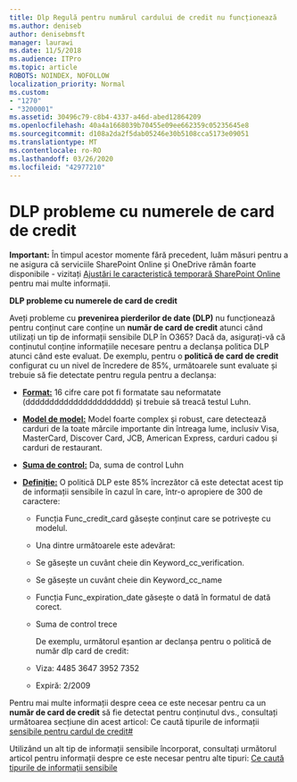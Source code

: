 ```yaml
---
title: Dlp Regulă pentru numărul cardului de credit nu funcționează
ms.author: deniseb
author: denisebmsft
manager: laurawi
ms.date: 11/5/2018
ms.audience: ITPro
ms.topic: article
ROBOTS: NOINDEX, NOFOLLOW
localization_priority: Normal
ms.custom:
- "1270"
- "3200001"
ms.assetid: 30496c79-c8b4-4337-a46d-abed12864209
ms.openlocfilehash: 40a4a1668039b70455e09ee662359c05235645e8
ms.sourcegitcommit: d108a2da2f5dab05246e30b5108cca5173e09051
ms.translationtype: MT
ms.contentlocale: ro-RO
ms.lasthandoff: 03/26/2020
ms.locfileid: "42977210"
---
```

# <a name="dlp-issues-with-credit-card-numbers"></a>DLP probleme cu numerele de card de credit

**Important:** În timpul acestor momente fără precedent, luăm măsuri pentru a ne asigura că serviciile SharePoint Online și OneDrive rămân foarte disponibile - vizitați [Ajustări le caracteristică temporară SharePoint Online](https://aka.ms/ODSPAdjustments) pentru mai multe informații.

**DLP probleme cu numerele de card de credit**

Aveți probleme cu **prevenirea pierderilor de date (DLP)** nu funcționează pentru conținut care conține un **număr de card de credit** atunci când utilizați un tip de informații sensibile DLP în O365? Dacă da, asigurați-vă că conținutul conține informațiile necesare pentru a declanșa politica DLP atunci când este evaluat. De exemplu, pentru o **politică de card de credit** configurat cu un nivel de încredere de 85%, următoarele sunt evaluate și trebuie să fie detectate pentru regula pentru a declanșa:
  
- **[Format:](https://docs.microsoft.com/office365/securitycompliance/what-the-sensitive-information-types-look-for#format-19)** 16 cifre care pot fi formatate sau neformatate (dddddddddddddddddddddd) și trebuie să treacă testul Luhn.

- **[Model de model:](https://docs.microsoft.com/office365/securitycompliance/what-the-sensitive-information-types-look-for#pattern-19)** Model foarte complex și robust, care detectează carduri de la toate mărcile importante din întreaga lume, inclusiv Visa, MasterCard, Discover Card, JCB, American Express, carduri cadou și carduri de restaurant.

- **[Suma de control:](https://docs.microsoft.com/office365/securitycompliance/what-the-sensitive-information-types-look-for#checksum-19)** Da, suma de control Luhn

- **[Definiție:](https://docs.microsoft.com/office365/securitycompliance/what-the-sensitive-information-types-look-for#definition-19)** O politică DLP este 85% încrezător că este detectat acest tip de informații sensibile în cazul în care, într-o apropiere de 300 de caractere:

  - Funcția Func_credit_card găsește conținut care se potrivește cu modelul.

  - Una dintre următoarele este adevărat:

  - Se găsește un cuvânt cheie din Keyword_cc_verification.

  - Se găsește un cuvânt cheie din Keyword_cc_name

  - Funcția Func_expiration_date găsește o dată în formatul de dată corect.

  - Suma de control trece

    De exemplu, următorul eșantion ar declanșa pentru o politică de număr dlp card de credit:

  - Viza: 4485 3647 3952 7352
  
  - Expiră: 2/2009

Pentru mai multe informații despre ceea ce este necesar pentru ca un **număr de card de credit** să fie detectat pentru conținutul dvs., consultați următoarea secțiune din acest articol: Ce caută tipurile de informații [sensibile pentru cardul de credit#](https://docs.microsoft.com/office365/securitycompliance/what-the-sensitive-information-types-look-for#credit-card-number)
  
Utilizând un alt tip de informații sensibile încorporat, consultați următorul articol pentru informații despre ce este necesar pentru alte tipuri: [Ce caută tipurile de informații sensibile](https://docs.microsoft.com/office365/securitycompliance/what-the-sensitive-information-types-look-for)
  